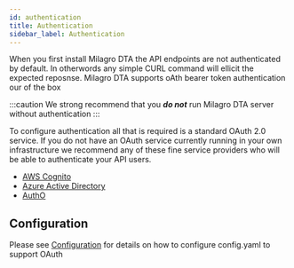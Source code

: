 ```yaml
---
id: authentication
title: Authentication
sidebar_label: Authentication
---
```

When you first install Milagro DTA the API endpoints are not authenticated by default. In otherwords any simple CURL command will ellicit the expected reposnse. Milagro DTA supports oAth bearer token authentication our of the box

:::caution
We strong recommend that you ***do not*** run Milagro DTA server without authentication
:::

To configure authentication all that is required is a standard OAuth 2.0 service. If you do not have an OAuth service currently running in your own infrastructure we recommend any of these fine service providers who will be able to authenticate your API users.
* [AWS Cognito](https://aws.amazon.com/cognito/)
* [Azure Active Directory](https://azure.microsoft.com/en-gb/services/active-directory/)
* [AuthO](https://auth0.com/)

## Configuration

Please see [Configuration](configuration.md) for details on how to configure config.yaml to support OAuth





